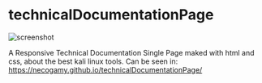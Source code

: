 # technicalDocumentationPage

![screenshot](./screenshot)

A Responsive Technical Documentation Single Page maked with html and css, about the best kali linux tools.
Can be seen in: https://necogamy.github.io/technicalDocumentationPage/
